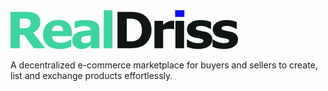 <img src="./public/storage/general/logo-dark.svg"/>

A decentralized e-commerce marketplace for buyers and sellers to create, list and exchange products effortlessly.
